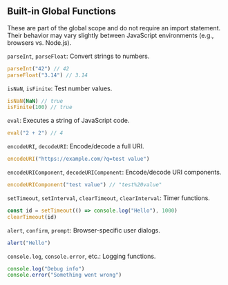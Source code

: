## Built-in Global Functions

These are part of the global scope and do not require an import statement.
Their behavior may vary slightly between JavaScript environments (e.g., browsers vs. Node.js).

`parseInt`, `parseFloat`: Convert strings to numbers.

```ts
parseInt("42") // 42
parseFloat("3.14") // 3.14
```

`isNaN`, `isFinite`: Test number values.

```ts
isNaN(NaN) // true
isFinite(100) // true
```

`eval`: Executes a string of JavaScript code.

```ts
eval("2 + 2") // 4
```

`encodeURI`, `decodeURI`: Encode/decode a full URI.

```ts
encodeURI("https://example.com/?q=test value")
```

`encodeURIComponent`, `decodeURIComponent`: Encode/decode URI components.

```ts
encodeURIComponent("test value") // "test%20value"
```

`setTimeout`, `setInterval`, `clearTimeout`, `clearInterval`: Timer functions.

```ts
const id = setTimeout(() => console.log("Hello"), 1000)
clearTimeout(id)
```

`alert`, `confirm`, `prompt`: Browser-specific user dialogs.

```ts
alert("Hello")
```

`console.log`, `console.error`, etc.: Logging functions.

```ts
console.log("Debug info")
console.error("Something went wrong")
```
